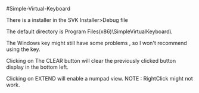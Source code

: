 #Simple-Virtual-Keyboard

There is a installer in the SVK Installer>Debug file 

The default directory is Program Files(x86)\SimpleVirtualKeyboard\

The Windows key might still have some problems , so I won't recommend using the key. 

Clicking on The CLEAR button will clear the previously clicked button display in the bottom left.

Clicking on EXTEND will enable a numpad view. NOTE : RightClick might not work. 

